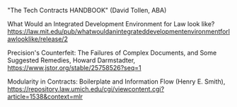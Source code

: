 
"The Tech Contracts HANDBOOK" (David Tollen, ABA)

What Would an Integrated Development Environment for Law look like?  https://law.mit.edu/pub/whatwouldanintegrateddevelopmentenvironmentforlawlooklike/release/2

Precision's Counterfeit: The Failures of Complex Documents, and Some Suggested Remedies, Howard Darmstadter,  https://www.jstor.org/stable/25758526?seq=1

Modularity in Contracts: Boilerplate and Information Flow (Henry E. Smith), https://repository.law.umich.edu/cgi/viewcontent.cgi?article=1538&context=mlr
